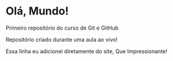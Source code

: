 # Olá, Mundo!
 Primeiro repositório do curso de Git e GitHub

Repositório criado durante uma aula ao vivo!

Essa linha eu adicionei diretamente do site, Que Impressionante!
